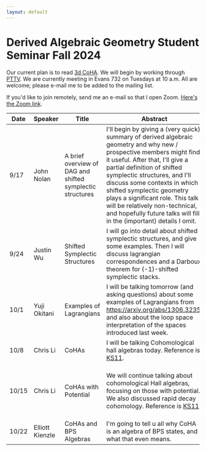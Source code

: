 ```yaml
---
layout: default
---
```


# Derived Algebraic Geometry Student Seminar Fall 2024

Our current plan is to read [3d CoHA](https://arxiv.org/abs/2406.12838). We will begin by working through [PTTV](https://arxiv.org/abs/1111.3209). We are currently meeting in Evans 732 on Tuesdays at 10 a.m. All are welcome; please e-mail me to be added to the mailing list.

If you'd like to join remotely, send me an e-mail so that I open Zoom. [Here's the Zoom link](https://berkeley.zoom.us/j/8271009900).

| Date    | Speaker | Title | Abstract|Notes|
| -------- | ------- | -------| ------|----|
| 9/17  | John Nolan | A brief overview of DAG and shifted symplectic structures| I'll begin by giving a (very quick) summary of derived algebraic geometry and why new / prospective members might find it useful. After that, I'll give a partial definition of shifted symplectic structures, and I'll discuss some contexts in which shifted symplectic geometry plays a significant role. This talk will be relatively non-technical, and hopefully future talks will fill in the (important) details I omit.|[PDF](https://jacoberl.github.io/assets/dag-seminar/DAG%20Sep%2017%2C%202024.pdf)
|9/24 | Justin Wu | Shifted Symplectic Structures| I will go into detail about shifted symplectic structures, and give some examples. Then I will discuss lagrangian correspondences and a Darboux theorem for (-1)-shifted symplectic stacks.| |
| 10/1 | Yuji Okitani | Examples of Lagrangians | I will be talking tomorrow (and asking questions) about some examples of Lagrangians from https://arxiv.org/abs/1306.3235, and also about the loop space interpretation of the spaces introduced last week.| |
|10/8 | Chris Li | CoHAs| I will be talking Cohomological hall algebras today. Reference is [KS11](https://arxiv.org/abs/1006.2706).| |
|10/15 | Chris Li | CoHAs with Potential| We will continue talking about cohomological Hall algebras, focusing on those with potential. We also discussed rapid decay cohomology. Reference is [KS11](https://arxiv.org/abs/1006.2706).| [PDF](https://jacoberl.github.io/assets/dag-seminar/DAG%20CoHA.pdf); [Board Photo 1](https://jacoberl.github.io/assets/dag-seminar/IMG_20241015_112846911.jpg); [Board Photo 2](https://jacoberl.github.io/assets/dag-seminar/IMG_20241015_112900704.jpg)|
|10/22 | Elliott Kienzle | CoHAs and BPS Algebras| I'm going to tell u all why CoHA is an algebra of BPS states, and what that even means. | [PDF](https://jacoberl.github.io/assets/dag-seminar/Cohomological%20hall%20aglebra%20as%20BPS%20states.pdf)|
